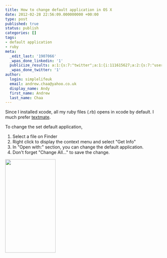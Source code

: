 ```yaml
---
title: How to change default application in OS X
date: 2012-02-28 22:56:09.000000000 +00:00
type: post
published: true
status: publish
categories: []
tags:
- default application
- ruby
meta:
  _edit_last: '1907066'
  _wpas_done_linkedin: '1'
  publicize_results: a:1:{s:7:"twitter";a:1:{i:111615627;a:2:{s:7:"user_id";s:10:"andrewchaa";s:7:"post_id";s:18:"174628993943871488";}}}
  _wpas_done_twitter: '1'
author:
  login: simplelifeuk
  email: andrew.chaa@yahoo.co.uk
  display_name: Andy
  first_name: Andrew
  last_name: Chaa
---
```

<p>Since I installed xcode, all my ruby files (.rb) opens in xcode by default. I much prefer <a href="http://macromates.com/">textmate</a>.</p>
<p>To change the set default application,</p>
<ol>
<li>Select a file on Finder</li>
<li>Right click to display the context menu and select "Get Info"</li>
<li>In "Open with:" section, you can change the default application.</li>
<li>Don't forget "Change All..." to save the change.</li>
</ol>
<p><a href="http://simplelifeuk.files.wordpress.com/2012/02/screen-shot-2012-02-28-at-22-52-35.png"><img class="aligncenter size-medium wp-image-548" title="Get Info dialog" src="{{ site.baseurl }}/assets/screen-shot-2012-02-28-at-22-52-35.png?w=162" alt="" width="162" height="300" /></a></p>
